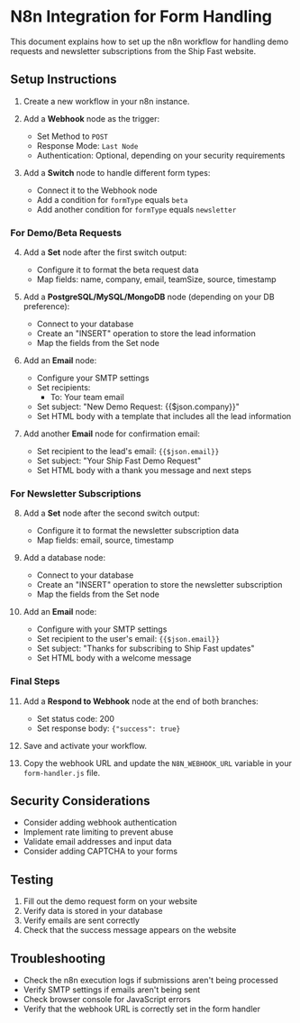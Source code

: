 # N8n Integration for Form Handling

This document explains how to set up the n8n workflow for handling demo requests and newsletter subscriptions from the Ship Fast website.

## Setup Instructions

1. Create a new workflow in your n8n instance.
2. Add a **Webhook** node as the trigger:
   - Set Method to `POST`
   - Response Mode: `Last Node`
   - Authentication: Optional, depending on your security requirements

3. Add a **Switch** node to handle different form types:
   - Connect it to the Webhook node
   - Add a condition for `formType` equals `beta`
   - Add another condition for `formType` equals `newsletter`

### For Demo/Beta Requests

4. Add a **Set** node after the first switch output:
   - Configure it to format the beta request data
   - Map fields: name, company, email, teamSize, source, timestamp

5. Add a **PostgreSQL/MySQL/MongoDB** node (depending on your DB preference):
   - Connect to your database
   - Create an "INSERT" operation to store the lead information
   - Map the fields from the Set node

6. Add an **Email** node:
   - Configure your SMTP settings
   - Set recipients:
     - To: Your team email
   - Set subject: "New Demo Request: {{$json.company}}"
   - Set HTML body with a template that includes all the lead information

7. Add another **Email** node for confirmation email:
   - Set recipient to the lead's email: `{{$json.email}}`
   - Set subject: "Your Ship Fast Demo Request"
   - Set HTML body with a thank you message and next steps

### For Newsletter Subscriptions

8. Add a **Set** node after the second switch output:
   - Configure it to format the newsletter subscription data
   - Map fields: email, source, timestamp

9. Add a database node:
   - Connect to your database
   - Create an "INSERT" operation to store the newsletter subscription
   - Map the fields from the Set node

10. Add an **Email** node:
    - Configure with your SMTP settings
    - Set recipient to the user's email: `{{$json.email}}`
    - Set subject: "Thanks for subscribing to Ship Fast updates"
    - Set HTML body with a welcome message

### Final Steps

11. Add a **Respond to Webhook** node at the end of both branches:
    - Set status code: 200
    - Set response body: `{"success": true}`

12. Save and activate your workflow.

13. Copy the webhook URL and update the `N8N_WEBHOOK_URL` variable in your `form-handler.js` file.

## Security Considerations

- Consider adding webhook authentication
- Implement rate limiting to prevent abuse
- Validate email addresses and input data
- Consider adding CAPTCHA to your forms

## Testing

1. Fill out the demo request form on your website
2. Verify data is stored in your database
3. Verify emails are sent correctly
4. Check that the success message appears on the website

## Troubleshooting

- Check the n8n execution logs if submissions aren't being processed
- Verify SMTP settings if emails aren't being sent
- Check browser console for JavaScript errors
- Verify that the webhook URL is correctly set in the form handler
